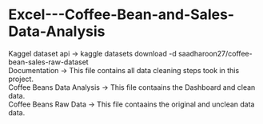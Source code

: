 # Excel---Coffee-Bean-and-Sales-Data-Analysis
<p>
Kaggel dataset api -> kaggle datasets download -d saadharoon27/coffee-bean-sales-raw-dataset<br>
Documentation -> This file contains all data cleaning steps took in this project.<br>
Coffee Beans Data Analysis -> This file contaains the Dashboard and clean data.<br>
Coffee Beans Raw Data -> This file contaains the original and unclean data data.<br>
</p>
